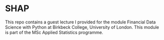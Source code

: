 # SHAP

This repo contains a guest lecture I provided for the module Financial Data Science with Python at Birkbeck College, University of London. This module is part of the MSc Applied Statistics programme.
